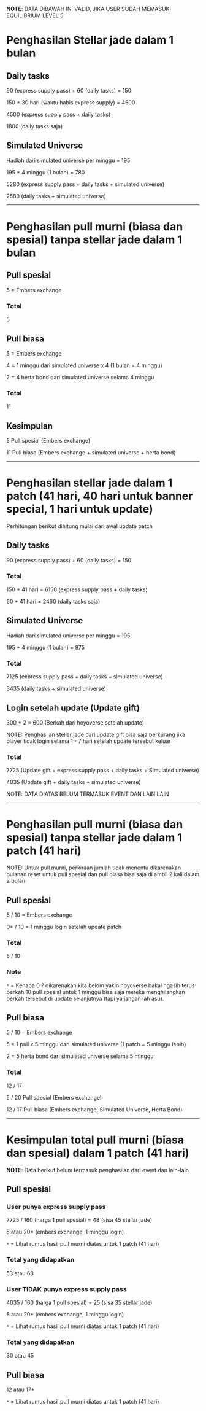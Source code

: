 **NOTE**: DATA DIBAWAH INI VALID, JIKA USER SUDAH MEMASUKI EQUILIBRIUM LEVEL 5

# Penghasilan Stellar jade dalam 1 bulan

## Daily tasks

90 (express supply pass) + 60 (daily tasks) = 150

150 * 30 hari (waktu habis express supply) = 4500

4500 (express supply pass + daily tasks)

1800 (daily tasks saja)

## Simulated Universe

Hadiah dari simulated universe per minggu = 195

195 * 4 minggu (1 bulan) = 780

5280 (express supply pass + daily tasks + simulated universe)

2580 (daily tasks + simulated universe)

---------------------------------------------------------------------------------------------

# Penghasilan pull murni (biasa dan spesial) tanpa stellar jade dalam 1 bulan

## Pull spesial

5 = Embers exchange

### Total

5

## Pull biasa

5 = Embers exchange

4 = 1 minggu dari simulated universe x 4 (1 bulan = 4 minggu)

2 = 4 herta bond dari simulated universe selama 4 minggu

### Total

11

## Kesimpulan

5 Pull spesial (Embers exchange)

11 Pull biasa (Embers exchange + simulated universe + herta bond)

---------------------------------------------------------------------------------------------

# Penghasilan stellar jade dalam 1 patch (41 hari, 40 hari untuk banner special, 1 hari untuk update)

Perhitungan berikut dihitung mulai dari awal update patch

## Daily tasks

90 (express supply pass) + 60 (daily tasks) = 150 

### Total

150 * 41 hari = 6150 (express supply pass + daily tasks)

60 * 41 hari = 2460 (daily tasks saja)

## Simulated Universe

Hadiah dari simulated universe per minggu = 195

195 * 4 minggu (1 bulan) = 975

### Total

7125 (express supply pass + daily tasks + simulated universe)

3435 (daily tasks + simulated universe)

## Login setelah update (Update gift)

300 * 2 = 600 (Berkah dari hoyoverse setelah update)

NOTE: Penghasilan stellar jade dari update gift bisa saja berkurang jika player tidak login selama 1 - 7 hari setelah update tersebut keluar

### Total 

7725 (Update gift + express supply pass + daily tasks + Simulated universe)

4035 (Update gift + daily tasks + simulated universe)

NOTE: DATA DIATAS BELUM TERMASUK EVENT DAN LAIN LAIN

---------------------------------------------------------------------------------------------

# Penghasilan pull murni (biasa dan spesial) tanpa stellar jade dalam 1 patch (41 hari)

NOTE: Untuk pull murni, perkiraan jumlah tidak menentu dikarenakan bulanan reset untuk pull spesial dan pull biasa bisa saja di ambil 2 kali dalam 2 bulan

## Pull spesial

5 / 10 = Embers exchange

0* / 10 = 1 minggu login setelah update patch

### Total

5 / 10

### Note

`*` = Kenapa 0 ? dikarenakan kita belom yakin hoyoverse bakal ngasih terus berkah 10 pull spesial untuk 1 minggu bisa saja mereka menghilangkan berkah tersebut di update selanjutnya (tapi ya jangan lah asu).

## Pull biasa

5 / 10 = Embers exchange

5 = 1 pull x 5 minggu dari simulated universe (1 patch = 5 minggu lebih)

2 = 5 herta bond dari simulated universe selama 5 minggu

### Total

12 / 17

5 / 20 Pull spesial (Embers exchange)

12 / 17 Pull biasa (Embers exchange, Simulated Universe, Herta Bond)

---------------------------------------------------------------------------------------------

# Kesimpulan total pull murni (biasa dan spesial) dalam 1 patch (41 hari)

**NOTE**: Data berikut belum termasuk penghasilan dari event dan lain-lain

## Pull spesial

### User punya express supply pass

7725 / 160 (harga 1 pull spesial) = 48 (sisa 45 stellar jade)

5 atau 20* (embers exchange, 1 minggu login)

`*` = Lihat rumus hasil pull murni diatas untuk 1 patch (41 hari)

### Total yang didapatkan

53 atau 68

### User TIDAK punya express supply pass

4035 / 160 (harga 1 pull spesial) = 25 (sisa 35 stellar jade)

5 atau 20* (embers exchange, 1 minggu login)

`*` = Lihat rumus hasil pull murni diatas untuk 1 patch (41 hari)

### Total yang didapatkan

30 atau 45

## Pull biasa

12 atau 17* 

`*` = Lihat rumus hasil pull murni diatas untuk 1 patch (41 hari)